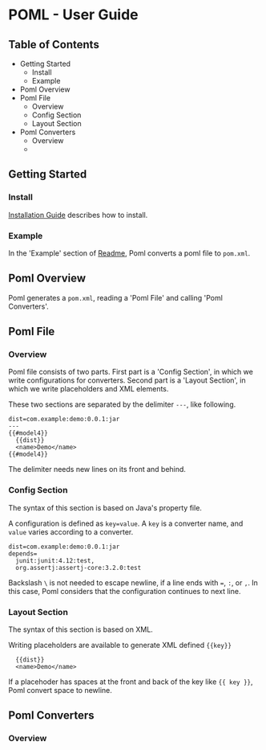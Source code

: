 # POML -  User Guide
## Table of Contents
- Getting Started
    - Install
    - Example
- Poml Overview
- Poml File
    - Overview
    - Config Section
    - Layout Section
- Poml Converters
    - Overview
    - 


## Getting Started
### Install
[Installation Guide](./installation-guide.md) describes how to install.

### Example
In the 'Example' section of [Readme](../readme.md), Poml converts a poml file to `pom.xml`.


## Poml Overview
Poml generates a `pom.xml`, reading a 'Poml File' and calling  'Poml Converters'.


## Poml File
### Overview
Poml file consists of two parts. First part is a 'Config Section', in which we write configurations for converters. Second part is a 'Layout Section', in which we write placeholders and XML elements.

These two sections are separated by the delimiter `---`, like following.

```
dist=com.example:demo:0.0.1:jar
---
{{#model4}}
  {{dist}}
  <name>Demo</name>
{{#model4}}
```

The delimiter needs new lines on its front and behind.


### Config Section
The syntax of this section is based on Java's property file.

A configuration is defined as `key=value`. A `key` is a converter name, and `value` varies according to a converter. 

```
dist=com.example:demo:0.0.1:jar
depends=
  junit:junit:4.12:test,
  org.assertj:assertj-core:3.2.0:test
```

Backslash `\` is not needed to escape newline, if a line ends with `=`, `:`, or `,`. In this case, Poml considers that the configuration continues to next line.


### Layout Section
The syntax of this section is based on XML.

Writing placeholders are available to generate XML defined `{{key}}` 

```
  {{dist}}
  <name>Demo</name>
```

If a placehoder has spaces at the front and back of the key like `{{ key }}`, Poml convert space to newline.


## Poml Converters
### Overview
